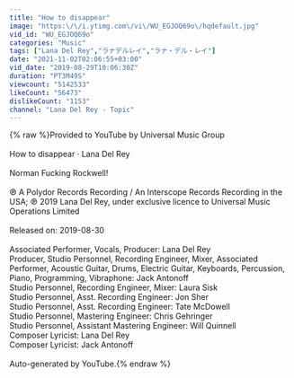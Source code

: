 ```yaml
---
title: "How to disappear"
image: "https:\/\/i.ytimg.com\/vi\/WU_EGJOQ69o\/hqdefault.jpg"
vid_id: "WU_EGJOQ69o"
categories: "Music"
tags: ["Lana Del Rey","ラナデルレイ","ラナ・デル・レイ"]
date: "2021-11-02T02:06:55+03:00"
vid_date: "2019-08-29T10:06:30Z"
duration: "PT3M49S"
viewcount: "5142533"
likeCount: "56473"
dislikeCount: "1153"
channel: "Lana Del Rey - Topic"
---
```

{% raw %}Provided to YouTube by Universal Music Group<br /><br />How to disappear · Lana Del Rey<br /><br />Norman Fucking Rockwell!<br /><br />℗ A Polydor Records Recording / An Interscope Records Recording in the USA; ℗ 2019 Lana Del Rey, under exclusive licence to Universal Music Operations Limited<br /><br />Released on: 2019-08-30<br /><br />Associated  Performer, Vocals, Producer: Lana Del Rey<br />Producer, Studio  Personnel, Recording  Engineer, Mixer, Associated  Performer, Acoustic  Guitar, Drums, Electric  Guitar, Keyboards, Percussion, Piano, Programming, Vibraphone: Jack Antonoff<br />Studio  Personnel, Recording  Engineer, Mixer: Laura Sisk<br />Studio  Personnel, Asst.  Recording  Engineer: Jon Sher<br />Studio  Personnel, Asst.  Recording  Engineer: Tate McDowell<br />Studio  Personnel, Mastering  Engineer: Chris Gehringer<br />Studio  Personnel, Assistant  Mastering  Engineer: Will Quinnell<br />Composer  Lyricist: Lana Del Rey<br />Composer  Lyricist: Jack Antonoff<br /><br />Auto-generated by YouTube.{% endraw %}
